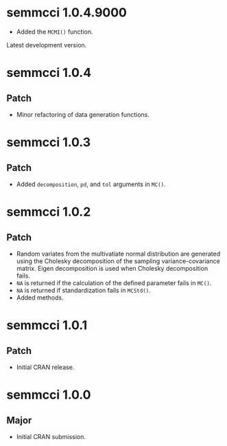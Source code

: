 # semmcci 1.0.4.9000

* Added the `MCMI()` function.

Latest development version.

# semmcci 1.0.4

## Patch

* Minor refactoring of data generation functions.

# semmcci 1.0.3

## Patch

* Added `decomposition`, `pd`, and `tol` arguments in `MC()`.

# semmcci 1.0.2

## Patch

* Random variates from the multivatiate normal distribution are generated using the Cholesky decomposition of the sampling variance-covariance matrix. Eigen decomposition is used when Cholesky decomposition fails.
* `NA` is returned if the calculation of the defined parameter fails in `MC()`.
* `NA` is returned if standardization fails in `MCStd()`.
* Added methods.

# semmcci 1.0.1

## Patch

* Initial CRAN release.

# semmcci 1.0.0

## Major

* Initial CRAN submission.
